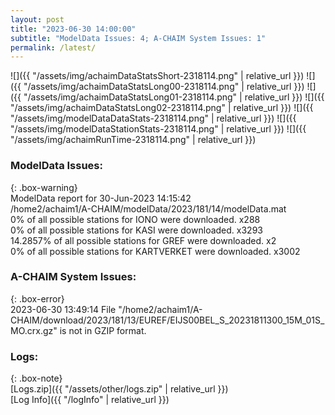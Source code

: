 ```yaml
---
layout: post
title: "2023-06-30 14:00:00"
subtitle: "ModelData Issues: 4; A-CHAIM System Issues: 1"
permalink: /latest/
---
```


![]({{ "/assets/img/achaimDataStatsShort-2318114.png" | relative_url }})
![]({{ "/assets/img/achaimDataStatsLong00-2318114.png" | relative_url }})
![]({{ "/assets/img/achaimDataStatsLong01-2318114.png" | relative_url }})
![]({{ "/assets/img/achaimDataStatsLong02-2318114.png" | relative_url }})
![]({{ "/assets/img/modelDataDataStats-2318114.png" | relative_url }})
![]({{ "/assets/img/modelDataStationStats-2318114.png" | relative_url }})
![]({{ "/assets/img/achaimRunTime-2318114.png" | relative_url }})


### ModelData Issues:  
  
{: .box-warning}  
 ModelData report for 30-Jun-2023 14:15:42   
 /home2/achaim1/A-CHAIM/modelData/2023/181/14/modelData.mat   
 0% of all possible stations for IONO were downloaded. x288   
 0% of all possible stations for KASI were downloaded. x3293   
 14.2857% of all possible stations for GREF were downloaded. x2   
 0% of all possible stations for KARTVERKET were downloaded. x3002   
  
### A-CHAIM System Issues:  
  
{: .box-error}  
2023-06-30 13:49:14 File "/home2/achaim1/A-CHAIM/download/2023/181/13/EUREF/EIJS00BEL_S_20231811300_15M_01S_MO.crx.gz" is not in GZIP format.  

### Logs:  
  
{: .box-note}  
[Logs.zip]({{ "/assets/other/logs.zip" | relative_url }})  
[Log Info]({{ "/logInfo" | relative_url }})  
